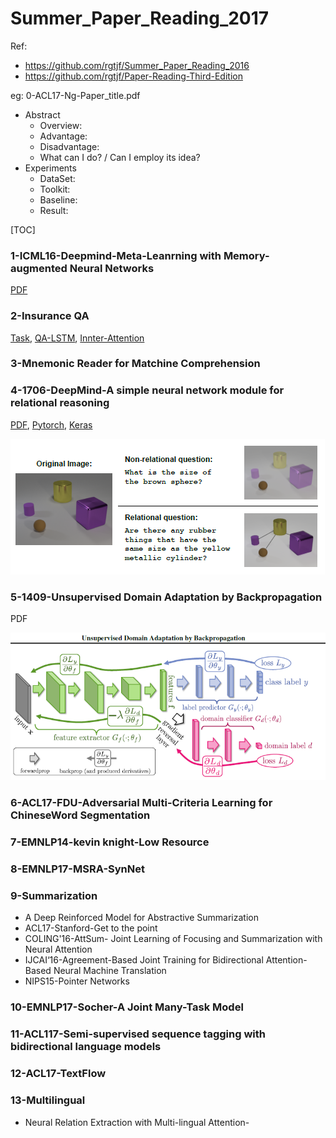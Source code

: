 # Summer\_Paper\_Reading_2017

Ref: 
  - https://github.com/rgtjf/Summer_Paper_Reading_2016
  - https://github.com/rgtjf/Paper-Reading-Third-Edition
  
eg: 0-ACL17-Ng-Paper_title.pdf

- Abstract
  - Overview:
  - Advantage:
  - Disadvantage:
  - What can I do? / Can I employ its idea?
- Experiments
  - DataSet:
  - Toolkit:
  - Baseline:
  - Result:

[TOC]


### 1-ICML16-Deepmind-Meta-Leanrning with Memory-augmented Neural Networks
  [PDF](http://proceedings.mlr.press/v48/santoro16.pdf)

  
### 2-Insurance QA
  [Task](), [QA-LSTM](), [Innter-Attention]()

### 3-Mnemonic Reader for Matchine Comprehension


### 4-1706-DeepMind-A simple neural network module for relational reasoning
  [PDF](https://arxiv.org/pdf/1706.01427.pdf), [Pytorch](https://github.com/kimhc6028/relational-networks), [Keras](https://github.com/Alan-Lee123/relation-network)
  
  ![What is Relation Questions?](figs/4a.png)

### 5-1409-Unsupervised Domain Adaptation by Backpropagation
  PDF
  
  ![Model Architechture](figs/5a.png)

### 6-ACL17-FDU-Adversarial Multi-Criteria Learning for ChineseWord Segmentation

### 7-EMNLP14-kevin knight-Low Resource

### 8-EMNLP17-MSRA-SynNet

### 9-Summarization
  - A Deep Reinforced Model for Abstractive Summarization
  - ACL17-Stanford-Get to the point
  - COLING'16-AttSum- Joint Learning of Focusing and Summarization with Neural Attention
  - IJCAI‘16-Agreement-Based Joint Training for Bidirectional Attention-Based Neural Machine Translation
  - NIPS15-Pointer Networks

### 10-EMNLP17-Socher-A Joint Many-Task Model

### 11-ACL117-Semi-supervised sequence tagging with bidirectional language models

### 12-ACL17-TextFlow

### 13-Multilingual
  - Neural Relation Extraction with Multi-lingual Attention- 